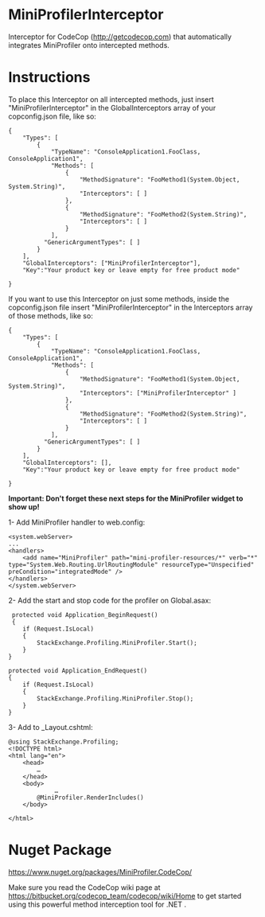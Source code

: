 # MiniProfilerInterceptor
Interceptor for CodeCop (http://getcodecop.com) that automatically integrates MiniProfiler onto intercepted methods. 

# Instructions
To place this Interceptor on all intercepted methods, just insert "MiniProfilerInterceptor" in the GlobalInterceptors array of your copconfig.json file, like so:

```
{
    "Types": [
        {
            "TypeName": "ConsoleApplication1.FooClass, ConsoleApplication1",
            "Methods": [
                {
                    "MethodSignature": "FooMethod1(System.Object, System.String)",
                    "Interceptors": [ ]
                },
                {
                    "MethodSignature": "FooMethod2(System.String)",
                    "Interceptors": [ ]
                }
            ],
          "GenericArgumentTypes": [ ]
        }
    ],
    "GlobalInterceptors": ["MiniProfilerInterceptor"],
    "Key":"Your product key or leave empty for free product mode"

}
```
If you want to use this Interceptor on just some methods, inside the copconfig.json file insert "MiniProfilerInterceptor" in the Interceptors array of those methods, like so:
```
{
    "Types": [
        {
            "TypeName": "ConsoleApplication1.FooClass, ConsoleApplication1",
            "Methods": [
                {
                    "MethodSignature": "FooMethod1(System.Object, System.String)",
                    "Interceptors": ["MiniProfilerInterceptor" ]
                },
                {
                    "MethodSignature": "FooMethod2(System.String)",
                    "Interceptors": [ ]
                }
            ],
          "GenericArgumentTypes": [ ]
        }
    ],
    "GlobalInterceptors": [],
    "Key":"Your product key or leave empty for free product mode"

}
```
<b>Important: Don't forget these next steps for the MiniProfiler widget to show up!</b>

1- Add MiniProfiler handler to web.config:
```
<system.webServer>
...
<handlers>
    <add name="MiniProfiler" path="mini-profiler-resources/*" verb="*" type="System.Web.Routing.UrlRoutingModule" resourceType="Unspecified" preCondition="integratedMode" />
</handlers>
</system.webServer>
```

2- Add the start and stop code for the profiler on Global.asax:
```
 protected void Application_BeginRequest()
 {
    if (Request.IsLocal)
    {
        StackExchange.Profiling.MiniProfiler.Start();
    }
}
 
protected void Application_EndRequest()
{
    if (Request.IsLocal)
    {
        StackExchange.Profiling.MiniProfiler.Stop();
    }
}
```
3- Add to _Layout.cshtml:
```
@using StackExchange.Profiling;
<!DOCTYPE html>
<html lang="en">
    <head>
        …
    </head>
    <body>
             …
        @MiniProfiler.RenderIncludes()
    </body>
 
</html>
```


# Nuget Package
https://www.nuget.org/packages/MiniProfiler.CodeCop/

Make sure you read the CodeCop wiki page at https://bitbucket.org/codecop_team/codecop/wiki/Home to get started using this powerful method interception tool for .NET .

